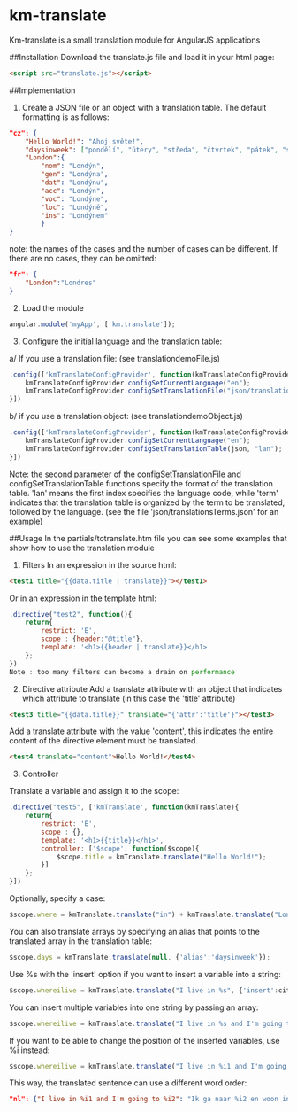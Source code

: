 # km-translate
Km-translate is a small translation module for AngularJS applications

##Installation
Download the translate.js file and load it in your html page:
```html
<script src="translate.js"></script>
```

##Implementation
1. Create a JSON file or an object with a translation table. The default formatting is as follows:
```json
"cz": {
	"Hello World!": "Ahoj světe!",
	"daysinweek": ["pondělí", "útery", "středa", "čtvrtek", "pátek", "sobota", "neděle"],
	"London":{
		"nom": "Londýn",
		"gen": "Londýna",
		"dat": "Londýnu",
		"acc": "Londýn",
		"voc": "Londýne",
		"loc": "Londýně",
		"ins": "Londýnem"
		}
}
```
note: the names of the cases and the number of cases can be different. If there are no cases, they can be omitted:
```json
"fr": {
	"London":"Londres"
}
```
2. Load the module
```javascript
angular.module('myApp', ['km.translate']);
```
3. Configure the initial language and the translation table:

a/ If you use a translation file: (see translationdemoFile.js)
```javascript
.config(['kmTranslateConfigProvider', function(kmTranslateConfigProvider){
	kmTranslateConfigProvider.configSetCurrentLanguage("en");
	kmTranslateConfigProvider.configSetTranslationFile("json/translations.json", "lan");
}])
```
b/ if you use a translation object: (see translationdemoObject.js)
```javascript
.config(['kmTranslateConfigProvider', function(kmTranslateConfigProvider){
	kmTranslateConfigProvider.configSetCurrentLanguage("en");
	kmTranslateConfigProvider.configSetTranslationTable(json, "lan");
}])
```
Note: the second parameter of the configSetTranslationFile and configSetTranslationTable functions specify the format of the translation table. 'lan' means the first index specifies the language code, while 'term' indicates that the translation table is organized by the term to be translated, followed by the language. (see the file 'json/translationsTerms.json' for an example)

##Usage
In the partials/totranslate.htm file you can see some examples that show how to use the translation module

1. Filters
In an expression in the source html:
```html
<test1 title="{{data.title | translate}}"></test1>
```
Or in an expression in the template html:
```javascript
.directive("test2", function(){
	return{
		restrict: 'E',
		scope : {header:"@title"},
		template: '<h1>{{header | translate}}</h1>'
	};
})
Note : too many filters can become a drain on performance
```
2. Directive attribute
Add a translate attribute with an object that indicates which attribute to translate (in this case the 'title' attribute)
```html
<test3 title="{{data.title}}" translate="{'attr':'title'}"></test3>
```
Add a translate attribute with the value 'content', this indicates the entire content of the directive element must be translated.
```html
<test4 translate="content">Hello World!</test4>
```
3. Controller

Translate a variable and assign it to the scope:
```javascript
.directive("test5", ['kmTranslate', function(kmTranslate){
	return{
		restrict: 'E',
		scope : {},
		template: '<h1>{{title}}</h1>',
		controller: ['$scope', function($scope){
			$scope.title = kmTranslate.translate("Hello World!");
		}]
	};
}])
```
Optionally, specify a case:
```javascript
$scope.where = kmTranslate.translate("in") + kmTranslate.translate("London", {'case': 'loc'});
```
You can also translate arrays by specifying an alias that points to the translated array in the translation table:
```javascript
$scope.days = kmTranslate.translate(null, {'alias':'daysinweek'});
```
Use %s with the 'insert' option if you want to insert a variable into a string:
```javascript
$scope.whereilive = kmTranslate.translate("I live in %s", {'insert':city});
```
You can insert multiple variables into one string by passing an array:
```javascript
$scope.whereilive = kmTranslate.translate("I live in %s and I'm going to %s", {'insert':["A", "B"]});
```
If you want to be able to change the position of the inserted variables, use %i<number> instead:
```javascript
$scope.whereilive = kmTranslate.translate("I live in %i1 and I'm going to %i2", {'insert':["A", "B"]});
```
This way, the translated sentence can use a different word order:
```json
"nl": {"I live in %i1 and I'm going to %i2": "Ik ga naar %i2 en woon in %i1"}
```
